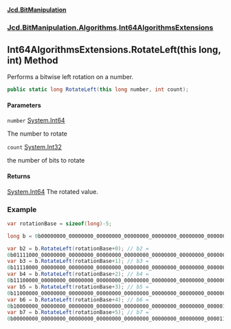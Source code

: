 #### [Jcd.BitManipulation](index.md 'index')

### [Jcd.BitManipulation.Algorithms](Jcd.BitManipulation.Algorithms.md 'Jcd.BitManipulation.Algorithms').[Int64AlgorithmsExtensions](Jcd.BitManipulation.Algorithms.Int64AlgorithmsExtensions.md 'Jcd.BitManipulation.Algorithms.Int64AlgorithmsExtensions')

## Int64AlgorithmsExtensions.RotateLeft(this long, int) Method

Performs a bitwise left rotation on a number.

```csharp
public static long RotateLeft(this long number, int count);
```

#### Parameters

<a name='Jcd.BitManipulation.Algorithms.Int64AlgorithmsExtensions.RotateLeft(thislong,int).number'></a>

`number` [System.Int64](https://docs.microsoft.com/en-us/dotnet/api/System.Int64 'System.Int64')

The number to rotate

<a name='Jcd.BitManipulation.Algorithms.Int64AlgorithmsExtensions.RotateLeft(thislong,int).count'></a>

`count` [System.Int32](https://docs.microsoft.com/en-us/dotnet/api/System.Int32 'System.Int32')

the number of bits to rotate

#### Returns

[System.Int64](https://docs.microsoft.com/en-us/dotnet/api/System.Int64 'System.Int64')
The rotated value.

### Example

```csharp
var rotationBase = sizeof(long)-5;

long b = 0b00000000_00000000_00000000_00000000_00000000_00000000_00000000_00001111;

var b2 = b.RotateLeft(rotationBase+0); // b2 =
0b01111000_00000000_00000000_00000000_00000000_00000000_00000000_00000000
var b3 = b.RotateLeft(rotationBase+1); // b3 =
0b11110000_00000000_00000000_00000000_00000000_00000000_00000000_00000000
var b4 = b.RotateLeft(rotationBase+2); // b4 =
0b11100000_00000000_00000000_00000000_00000000_00000000_00000000_00000001
var b5 = b.RotateLeft(rotationBase+3); // b5 =
0b11000000_00000000_00000000_00000000_00000000_00000000_00000000_00000011
var b6 = b.RotateLeft(rotationBase+4); // b6 =
0b10000000_00000000_00000000_00000000_00000000_00000000_00000000_00000111
var b7 = b.RotateLeft(rotationBase+5); // b7 =
0b00000000_00000000_00000000_00000000_00000000_00000000_00000000_00001111
```